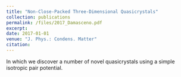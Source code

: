 ```yaml
---
title: "Non-Close-Packed Three-Dimensional Quasicrystals"
collection: publications
permalink: /files/2017_Damasceno.pdf
excerpt:
date: 2017-01-01
venue: "J. Phys.: Condens. Matter"
citation:
---
```

In which we discover a number of novel quasicrystals using a simple isotropic
pair potential.
